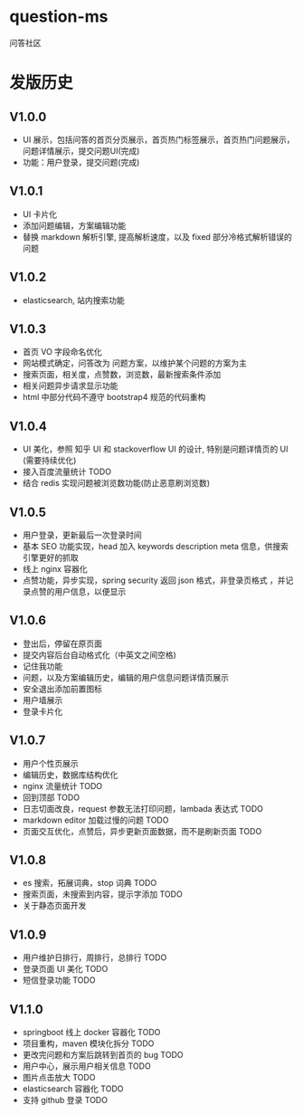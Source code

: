 # question-ms

问答社区

# 发版历史

## V1.0.0

- UI 展示，包括问答的首页分页展示，首页热门标签展示，首页热门问题展示，问题详情展示，提交问题UI(完成)
- 功能：用户登录，提交问题(完成)

## V1.0.1

- UI 卡片化
- 添加问题编辑，方案编辑功能
- 替换 markdown 解析引擎, 提高解析速度，以及 fixed 部分冷格式解析错误的问题

## V1.0.2

- elasticsearch, 站内搜索功能

## V1.0.3

- 首页 VO 字段命名优化
- 网站模式确定，问答改为 问题方案，以维护某个问题的方案为主
- 搜索页面，相关度，点赞数，浏览数，最新搜索条件添加
- 相关问题异步请求显示功能
- html 中部分代码不遵守 bootstrap4 规范的代码重构

## V1.0.4

- UI 美化，参照 知乎 UI 和 stackoverflow UI 的设计, 特别是问题详情页的 UI (需要持续优化)
- 接入百度流量统计 TODO
- 结合 redis 实现问题被浏览数功能(防止恶意刷浏览数)

## V1.0.5

- 用户登录，更新最后一次登录时间
- 基本 SEO 功能实现，head 加入 keywords description meta 信息，供搜索引擎更好的抓取
- 线上 nginx 容器化
- 点赞功能，异步实现，spring security 返回 json 格式，非登录页格式
，并记录点赞的用户信息，以便显示

## V1.0.6

- 登出后，停留在原页面
- 提交内容后台自动格式化（中英文之间空格)
- 记住我功能
- 问题，以及方案编辑历史，编辑的用户信息问题详情页展示
- 安全退出添加前置图标
- 用户墙展示 
- 登录卡片化

## V1.0.7

- 用户个性页展示
- 编辑历史，数据库结构优化
- nginx 流量统计 TODO
- 回到顶部 TODO
- 日志切面改良，request 参数无法打印问题，lambada 表达式 TODO
- markdown editor 加载过慢的问题 TODO
- 页面交互优化，点赞后，异步更新页面数据，而不是刷新页面 TODO

## V1.0.8

- es 搜索，拓展词典，stop 词典 TODO
- 搜索页面，未搜索到内容，提示字添加 TODO
- 关于静态页面开发

## V1.0.9

- 用户维护日排行，周排行，总排行 TODO
- 登录页面 UI 美化 TODO
- 短信登录功能 TODO

## V1.1.0

- springboot 线上 docker 容器化 TODO
- 项目重构，maven 模块化拆分 TODO
- 更改完问题和方案后跳转到首页的 bug TODO
- 用户中心，展示用户相关信息 TODO
- 图片点击放大 TODO
- elasticsearch 容器化 TODO
- 支持 github 登录 TODO


